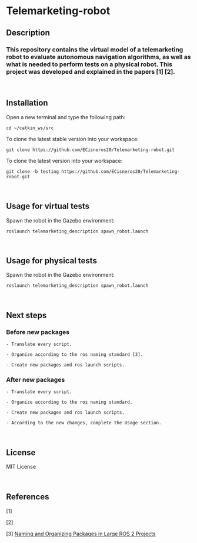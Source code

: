 # Telemarketing-robot

## <b>Description</b>

### This repository contains the virtual model of a telemarketing robot to evaluate autonomous navigation algorithms, as well as what is needed to perform tests on a physical robot. This project was developed and explained in the papers [1] [2].

</br>

## <b>Installation</b>

Open a new terminal and type the following path:

    cd ~/catkin_ws/src

To clone the latest stable version into your workspace:

    git clone https://github.com/ECisneros20/Telemarketing-robot.git

To clone the latest version into your workspace:

    git clone -b testing https://github.com/ECisneros20/Telemarketing-robot.git

</br>

## <b>Usage for virtual tests</b>

Spawn the robot in the Gazebo environment:

    roslaunch telemarketing_description spawn_robot.launch

</br>

## <b>Usage for physical tests</b>

Spawn the robot in the Gazebo environment:

    roslaunch telemarketing_description spawn_robot.launch

</br>

## <b>Next steps</b>

### Before new packages

    - Translate every script.

    - Organize according to the ros naming standard [3].

    - Create new packages and ros launch scripts.

### After new packages

    - Translate every script.

    - Organize according to the ros naming standard.

    - Create new packages and ros launch scripts.

    - According to the new changes, complete the Usage section.

</br>

## <b>License</b>

MIT License

</br>

## <b>References</b>

[1]

[2]

[3] <a href = "https://automaticaddison.com/naming-and-organizing-packages-in-large-ros-2-projects/">Naming and Organizing Packages in Large ROS 2 Projects</a>
